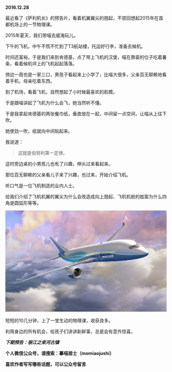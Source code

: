 
          
            
**2016.12.28**

最近看了《萨利机长》的预告片，看着机翼翼尖的翘起，不禁回想起2015年在首都机场上的一节物理课。

2015年夏天，我们带喵去威海玩儿。

下午的飞机，中午不慌不忙到了T3航站楼，托运好行李，准备去候机。

时间还富裕，于是我们来到肯德基，点了带上飞机的汉堡，喵在靠窗的位子吃着薯条，看着候机坪上的飞机起起落落。

傍边一周也是一家三口，男孩子看起来上小学了，比喵大很多，父亲百无聊赖地看着手机，母亲吃着东西。

到了机场，看着飞机，自然想起了小时候最喜欢的航模。

于是跟喵讲起了飞机为什么会飞，她当然听不懂。

于是我拿起肯德基的两张餐巾纸，垂直放在一起，中间留一点空间，让喵从上往下吹。

她使劲一吹，纸就向中间贴起来。

我说道：
>这就是伯努利第一定律。



这时旁边桌的小男孩儿也有了兴趣，伸头过来看起来。

那位百无聊赖的父亲看儿子来了兴趣，也过来，开始介绍飞机。

听口气是一位飞机制造的业内人士。

给我们介绍了飞机机翼的翼尖为什么会改造成向上翘起、飞机机舱的舷窗为什么四角是圆弧形等等。




![](img/51001-e1a1c3d62a390db5.jpg)




短短的10几分钟，上了一堂生动的物理课，收获良多。

利用身边的所有机会，给孩子们讲讲新鲜事，总是会有意外惊喜。


***下期预告：丽江之束河古镇***


**个人微信公众号，请搜索：摹喵居士（momiaojushi）**

**喜欢作者写写哪些话题，可以公众号留言**

          
        